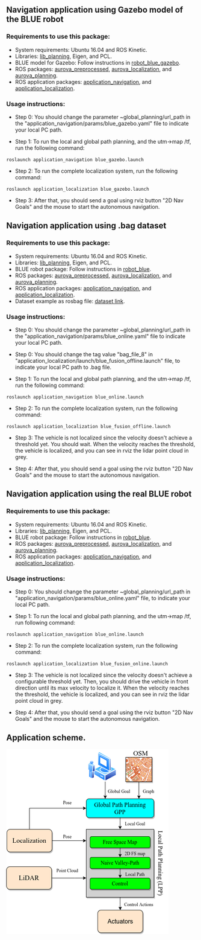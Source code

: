 ## Navigation application using Gazebo model of the BLUE robot

### Requirements to use this package:

- System requirements: Ubuntu 16.04 and ROS Kinetic.
- Libraries: [lib_planning](https://github.com/AUROVA-LAB/lib_planning), Eigen, and PCL.
- BLUE model for Gazebo: Follow instructions in [robot_blue_gazebo](https://github.com/AUROVA-LAB/robot_blue_gazebo).
- ROS packages: [aurova_preprocessed](https://github.com/AUROVA-LAB/aurova_preprocessed), [aurova_localization](https://github.com/AUROVA-LAB/aurova_localization), and [aurova_planning](https://github.com/AUROVA-LAB/aurova_planning). 
- ROS application packages: [application_navigation](https://github.com/AUROVA-LAB/application_navigation), and [application_localization](https://github.com/AUROVA-LAB/application_localization).

### Usage instructions:

- Step 0: You should change the parameter ~global_planning/url_path in the "application_navigation/params/blue_gazebo.yaml" file to indicate your local PC path. 

- Step 1: To run the local and global path planning, and the utm->map /tf, run the following command:
```shell
roslaunch application_navigation blue_gazebo.launch
```

- Step 2: To run the complete localization system, run the following command:
```shell
roslaunch application_localization blue_gazebo.launch
```

- Step 3: After that, you should send a goal using rviz button "2D Nav Goals" and the mouse to start the autonomous navigation.


## Navigation application using .bag dataset

### Requirements to use this package:

- System requirements: Ubuntu 16.04 and ROS Kinetic.
- Libraries: [lib_planning](https://github.com/AUROVA-LAB/lib_planning), Eigen, and PCL.
- BLUE robot package: Follow instructions in [robot_blue](https://github.com/AUROVA-LAB/robot_blue).
- ROS packages: [aurova_preprocessed](https://github.com/AUROVA-LAB/aurova_preprocessed), [aurova_localization](https://github.com/AUROVA-LAB/aurova_localization), and [aurova_planning](https://github.com/AUROVA-LAB/aurova_planning). 
- ROS application packages: [application_navigation](https://github.com/AUROVA-LAB/application_navigation), and [application_localization](https://github.com/AUROVA-LAB/application_localization).
- Dataset example as rosbag file: [dataset link](https://drive.google.com/file/d/1JzL42ya_tXvQ8agNIiKDFAPPRJ8M2ZsH/view?usp=sharing).

### Usage instructions:

- Step 0: You should change the parameter ~global_planning/url_path in the "application_navigation/params/blue_online.yaml" file to indicate your local PC path.

- Step 0: You should change the tag value "bag_file_8" in "application_localization/launch/blue_fusion_offline.launch" file, to indicate your local PC path to .bag file.

- Step 1: To run the local and global path planning, and the utm->map /tf, run the following command:
```shell
roslaunch application_navigation blue_online.launch
```

- Step 2: To run the complete localization system, run the following command:
```shell
roslaunch application_localization blue_fusion_offline.launch
```

- Step 3: The vehicle is not localized since the velocity doesn't achieve a threshold yet. You should wait. When the velocity reaches the threshold, the vehicle is localized, and you can see in rviz the lidar point cloud in grey.

- Step 4: After that, you should send a goal using the rviz button "2D Nav Goals" and the mouse to start the autonomous navigation.

## Navigation application using the real BLUE robot

### Requirements to use this package:

- System requirements: Ubuntu 16.04 and ROS Kinetic.
- Libraries: [lib_planning](https://github.com/AUROVA-LAB/lib_planning), Eigen, and PCL.
- BLUE robot package: Follow instructions in [robot_blue](https://github.com/AUROVA-LAB/robot_blue).
- ROS packages: [aurova_preprocessed](https://github.com/AUROVA-LAB/aurova_preprocessed), [aurova_localization](https://github.com/AUROVA-LAB/aurova_localization), and [aurova_planning](https://github.com/AUROVA-LAB/aurova_planning). 
- ROS application packages: [application_navigation](https://github.com/AUROVA-LAB/application_navigation), and [application_localization](https://github.com/AUROVA-LAB/application_localization).

### Usage instructions:

- Step 0: You should change the parameter ~global_planning/url_path in "application_navigation/params/blue_online.yaml" file, to indicate your local PC path. 

- Step 1: To run the local and global path planning, and the utm->map /tf, run following command:
```shell
roslaunch application_navigation blue_online.launch
```

- Step 2: To run the complete localization system, run the following command:
```shell
roslaunch application_localization blue_fusion_online.launch
```

- Step 3: The vehicle is not localized since the velocity doesn't achieve a configurable threshold yet. Then, you should drive the vehicle in front direction until its max velocity to localize it. When the velocity reaches the threshold, the vehicle is localized, and you can see in rviz the lidar point cloud in grey.

- Step 4: After that, you should send a goal using the rviz button "2D Nav Goals" and the mouse to start the autonomous navigation.

## Application scheme.

![](/documentation/approach.png)
